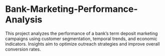 # Bank-Marketing-Performance-Analysis
This project analyzes the performance of a bank’s term deposit marketing campaigns using customer segmentation, temporal trends, and economic indicators. Insights aim to optimize outreach strategies and improve overall conversion rates.
